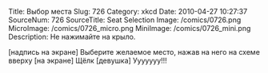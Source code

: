 Title: Выбор места 
Slug: 726 
Category: xkcd 
Date: 2010-04-27 10:27:37 
SourceNum: 726 
SourceTitle: Seat Selection 
Image: /comics/0726.png 
MicroImage: /comics/0726_micro.png 
MiniImage: /comics/0726_mini.png 
Description: Не нажимайте на крыло. 

[надпись на экране]
Выберите желаемое место, нажав на него на схеме вверху
[на экране] Щёлк
[девушка] Ууууууу!!!
